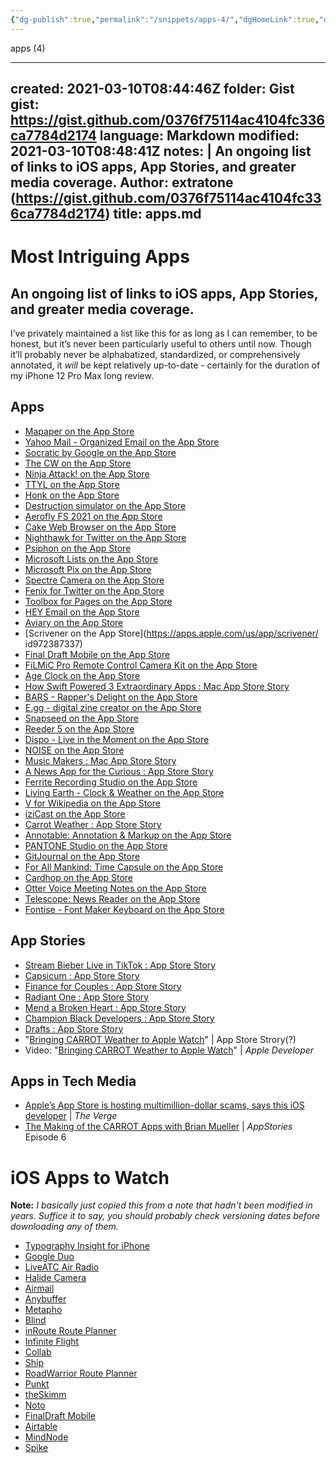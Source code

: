 ```yaml
---
{"dg-publish":true,"permalink":"/snippets/apps-4/","dgHomeLink":true,"dgPassFrontmatter":false}
---
```


apps (4)

---
created: 2021-03-10T08:44:46Z
folder: Gist
gist: https://gist.github.com/0376f75114ac4104fc336ca7784d2174
language: Markdown
modified: 2021-03-10T08:48:41Z
notes: |
    An ongoing list of links to iOS apps, App Stories, and greater media coverage.
    Author: extratone (https://gist.github.com/0376f75114ac4104fc336ca7784d2174)
title: apps.md
---

# Most Intriguing Apps

## An ongoing list of links to iOS apps, App Stories, and greater media coverage.

I’ve privately maintained a list like this for as long as I can remember, to be honest, but it’s never been particularly useful to others until now. Though it’ll probably never be alphabatized, standardized, or comprehensively annotated, it *will* be kept relatively up-to-date - certainly for the duration of my iPhone 12 Pro Max long review.

## Apps

* [‎Mapaper on the App Store](https://apps.apple.com/us/app/mapaper/id1546487705)
* [‎Yahoo Mail - Organized Email on the App Store](https://apps.apple.com/us/app/yahoo-mail-organized--email/id577586159)
* [‎Socratic by Google on the App Store](https://apps.apple.com/us/app/socratic-by-google/id1014164514)
* [‎The CW on the App Store](https://apps.apple.com/us/app/the-cw/id491730359)
* [‎Ninja Attack! on the App Store](https://apps.apple.com/us/app/ninja-attack/id1095039966)
* [‎TTYL on the App Store](https://apps.apple.com/us/app/ttyl/id1422442907)
* [‎Honk on the App Store](https://apps.apple.com/us/app/honk/id1458452703)
* [‎Destruction simulator on the App Store](https://apps.apple.com/us/app/destruction-simulator/id1532414772)
* [‎Aerofly FS 2021 on the App Store](https://apps.apple.com/us/app/aerofly-fs-2021/id1539931689)
* [‎Cake Web Browser on the App Store](https://apps.apple.com/us/app/cake-web-browser/id1163553130)
* [‎Nighthawk for Twitter on the App Store](https://apps.apple.com/us/app/nighthawk-for-twitter/id1481777438)
* [‎Psiphon on the App Store](https://apps.apple.com/us/app/psiphon/id1276263909)
* [‎Microsoft Lists on the App Store](https://apps.apple.com/us/app/microsoft-lists/id1530637363)
* [‎Microsoft Pix on the App Store](https://apps.apple.com/us/app/microsoft-pix/id1127910488)
* [‎Spectre Camera on the App Store](https://apps.apple.com/us/app/spectre-camera/id1450074595)
* [‎Fenix for Twitter on the App Store](https://apps.apple.com/us/app/fenix-for-twitter/id1437821840)
* [‎Toolbox for Pages on the App Store](https://apps.apple.com/us/app/toolbox-for-pages/id595343713)
* [‎HEY Email on the App Store](https://apps.apple.com/us/app/hey-email/id1506603805)
* [‎Aviary on the App Store](https://apps.apple.com/us/app/aviary/id1522043420)
* [Scrivener on the App Store](https://apps.apple.com/us/app/scrivener/ id972387337)
* [‎Final Draft Mobile on the App Store](https://apps.apple.com/us/app/final-draft-mobile/id526135686)
* [‎FiLMiC Pro Remote Control Camera Kit on the App Store](https://apps.apple.com/us/app-bundle/filmic-pro-remote-control-camera-kit/id1144188140)
* [‎Age Clock on the App Store](https://apps.apple.com/us/app/age-clock/id1152838744)
* [‎How Swift Powered 3 Extraordinary Apps : Mac App Store Story](https://apps.apple.com/us/story/id1526895453)
* [‎BARS - Rapper's Delight on the App Store](https://apps.apple.com/us/app/bars-rappers-delight/id1521789321)
* [‎E.gg - digital zine creator on the App Store](https://apps.apple.com/us/app/e-gg-digital-zine-creator/id1506631189)
* [‎Snapseed on the App Store](https://apps.apple.com/us/app/snapseed/id439438619)
* [‎Reeder 5 on the App Store](https://apps.apple.com/us/app/reeder-5/id1529445840)
* [‎Dispo - Live in the Moment on the App Store](https://apps.apple.com/us/app/dispo-live-in-the-moment/id1491684197)
* [‎NOISE on the App Store](https://apps.apple.com/us/app/noise/id1011132019)
* [‎Music Makers : Mac App Store Story](https://apps.apple.com/us/story/id1543999208)
* [‎A News App for the Curious : App Store Story](https://apps.apple.com/us/story/id1552768993)
* [‎Ferrite Recording Studio on the App Store](https://apps.apple.com/us/app/ferrite-recording-studio/id1018780185)
* [‎Living Earth - Clock & Weather on the App Store](https://apps.apple.com/us/app/living-earth-clock-weather/id379869627)
* [‎V for Wikipedia on the App Store](https://apps.apple.com/us/app/v-for-wikipedia/id993435362)
* [‎iziCast on the App Store](https://apps.apple.com/us/app/izicast/id1462571191)
* [‎Carrot Weather : App Store Story](https://apps.apple.com/us/story/id1470366384)
* [‎Annotable: Annotation & Markup on the App Store](https://apps.apple.com/us/app/annotable-annotation-markup/id1099850421)
* [‎PANTONE Studio on the App Store](https://apps.apple.com/us/app/pantone-studio/id329515634)
* [‎GitJournal on the App Store](https://apps.apple.com/us/app/gitjournal/id1466519634)
* [‎For All Mankind: Time Capsule on the App Store](https://apps.apple.com/us/app/for-all-mankind-time-capsule/id1541425599)
* [‎Cardhop on the App Store](https://apps.apple.com/us/app/cardhop/id1448744070)
* [‎Otter Voice Meeting Notes on the App Store](https://apps.apple.com/us/app/otter-voice-meeting-notes/id1276437113)
* [‎Telescope: News Reader on the App Store](https://apps.apple.com/us/app/telescope-news-reader/id1353282977)
* [‎Fontise - Font Maker Keyboard on the App Store](https://apps.apple.com/us/app/fontise-font-maker-keyboard/id1095756216)

## App Stories

* [‎Stream Bieber Live in TikTok : App Store Story](https://apps.apple.com/us/story/id1553564750)
* [‎Capsicum : App Store Story](https://apps.apple.com/us/story/id1550829986)
* [‎Finance for Couples : App Store Story](https://apps.apple.com/us/story/id1298301514)
* [‎Radiant One : App Store Story](https://apps.apple.com/us/story/id1441481123)
* [‎Mend a Broken Heart : App Store Story](https://apps.apple.com/us/story/id1341692115)
* [‎Champion Black Developers : App Store Story](https://apps.apple.com/us/story/id1547708486)
* [‎Drafts : App Store Story](https://apps.apple.com/us/story/id1444931250)
* "[Bringing CARROT Weather to Apple Watch](https://developer.apple.com/app-store/grailr/)" | App Store Strory(?)
* Video: "[Bringing CARROT Weather to Apple Watch](https://developer.apple.com/videos/play/insights/103)" | *Apple Developer*

## Apps in Tech Media

* [Apple’s App Store is hosting multimillion-dollar scams, says this iOS developer](https://www.theverge.com/2021/2/8/22272849/apple-app-store-scams-ios-fraud-reviews-ratings-flicktype) | *The Verge*
* [The Making of the CARROT Apps with Brian Mueller](https://appstories.net/episodes/6/) | *AppStories* Episode 6

# iOS Apps to Watch

**Note:** *I basically just copied this from a note that hadn't been modified in years. Suffice it to say, you should probably check versioning dates before downloading any of them.*

* [Typography Insight for iPhone](https://itunes.apple.com/us/app/typography-insight-for-iphone/id516501242?mt=8)
* [Google Duo](https://itunes.apple.com/us/app/google-duo-video-calling/id1096918571?mt=8)
* [LiveATC Air Radio](https://itunes.apple.com/us/app/liveatc-air-radio/id317809458?mt=8)
* [Halide Camera](https://itunes.apple.com/us/app/halide-camera/id885697368?mt=8)
* [Airmail](https://itunes.apple.com/us/app/airmail-your-mail-with-you/id993160329?mt=8)
* [Anybuffer](https://itunes.apple.com/us/app/anybuffer/id1330815414?mt=8) 
* [Metapho](https://itunes.apple.com/us/app/metapho/id914457352?mt=8)
* [Blind](https://itunes.apple.com/us/app/blind-anonymous-work-talk/id737534965?mt=8)
* [inRoute Route Planner](https://itunes.apple.com/us/app/inroute-route-planner/id703796787?mt=8)
* [Infinite Flight](https://itunes.apple.com/us/app/infinite-flight/id471341991?mt=8)
* [Collab](https://apps.apple.com/us/app/collab-music-video-editor/id1148897356)
* [‎Ship](https://apps.apple.com/us/app/ship-dating-made-fun-again/id1448104758)
* [RoadWarrior Route Planner](https://apps.apple.com/us/app/roadwarrior-route-planner/id959621658)
* [Punkt](https://apps.apple.com/us/app/punkt-one-sentence-journal/id1507575828)
* [theSkimm](https://apps.apple.com/us/app/theskimm/id1034995058)
* [Noto](https://apps.apple.com/us/app/noto-elegant-note/id1459055246)
* [FinalDraft Mobile](https://apps.apple.com/us/app/final-draft-mobile/id526135686)
* [Airtable](https://apps.apple.com/us/app/airtable/id914172636)
* [MindNode](https://apps.apple.com/us/app/mindnode-mind-map/id1218718027)
* [Spike](https://apps.apple.com/us/story/id1521340367)